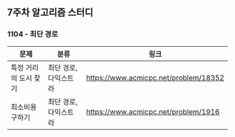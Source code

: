 ## 7주차 알고리즘 스터디  


### 1104 - 최단 경로

| 문제           | 분류           | 링크                                    |
|--------------|--------------|---------------------------------------|
| 특정 거리의 도시 찾기 | 최단 경로, 다익스트라 | https://www.acmicpc.net/problem/18352 |
| 최소비용 구하기     | 최단 경로, 다익스트라 | https://www.acmicpc.net/problem/1916  |
